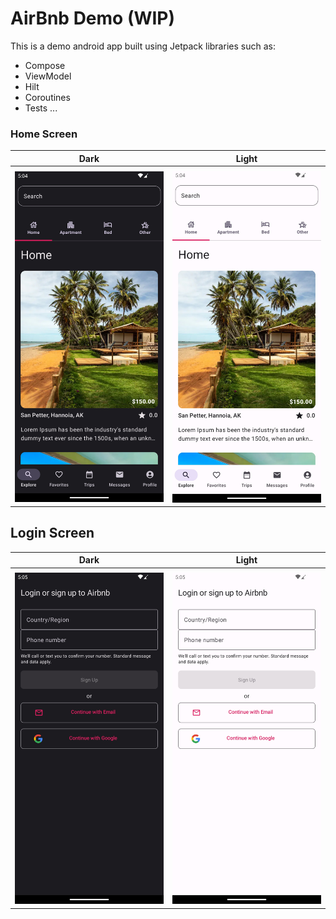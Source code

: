 # AirBnb Demo (WIP)
This is a demo android app built using Jetpack libraries such as:
- Compose
- ViewModel
- Hilt
- Coroutines
- Tests
...

### Home Screen

|Dark|Light|
|-|-|
|||
|<img src="preview/home-dark.jpg" width="300"/>|<img src="preview/home-light.jpg" width="300"/>|

## Login Screen

|Dark|Light|
|-|-|
|||
|<img src="preview/login-dark.jpg" width="300"/>|<img src="preview/login-light.jpg" width="300"/>|


